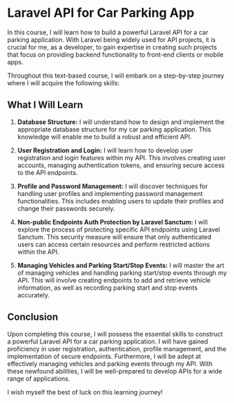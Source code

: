 # Laravel API for Car Parking App

In this course, I will learn how to build a powerful Laravel API for a car parking application. With Laravel being widely used for API projects, it is crucial for me, as a developer, to gain expertise in creating such projects that focus on providing backend functionality to front-end clients or mobile apps.

Throughout this text-based course, I will embark on a step-by-step journey where I will acquire the following skills:

## What I Will Learn

1. **Database Structure:** I will understand how to design and implement the appropriate database structure for my car parking application. This knowledge will enable me to build a robust and efficient API.

2. **User Registration and Login:** I will learn how to develop user registration and login features within my API. This involves creating user accounts, managing authentication tokens, and ensuring secure access to the API endpoints.

3. **Profile and Password Management:** I will discover techniques for handling user profiles and implementing password management functionalities. This includes enabling users to update their profiles and change their passwords securely.

4. **Non-public Endpoints Auth Protection by Laravel Sanctum:** I will explore the process of protecting specific API endpoints using Laravel Sanctum. This security measure will ensure that only authenticated users can access certain resources and perform restricted actions within the API.

5. **Managing Vehicles and Parking Start/Stop Events:** I will master the art of managing vehicles and handling parking start/stop events through my API. This will involve creating endpoints to add and retrieve vehicle information, as well as recording parking start and stop events accurately.

## Conclusion

Upon completing this course, I will possess the essential skills to construct a powerful Laravel API for a car parking application. I will have gained proficiency in user registration, authentication, profile management, and the implementation of secure endpoints. Furthermore, I will be adept at effectively managing vehicles and parking events through my API. With these newfound abilities, I will be well-prepared to develop APIs for a wide range of applications.

I wish myself the best of luck on this learning journey!
